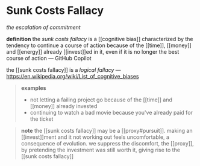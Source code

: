 # Sunk Costs Fallacy

_the escalation of commitment_

**definition** the _sunk costs fallacy_ is a [[cognitive bias]] characterized by the tendency to continue a course of action because of the [[time]], [[money]] and [[energy]] already [[invest]]ed in it, even if it is no longer the best course of action &mdash; GitHub Copilot

the [[sunk costs fallacy]] is a _logical fallacy_ &mdash; <https://en.wikipedia.org/wiki/List_of_cognitive_biases>

> **examples**
>
> - not letting a failing project go because of the [[time]] and [[money]] already invested
> - continuing to watch a bad movie because you've already paid for the ticket

> **note** the [[sunk costs fallacy]] may be a [[proxy#pursuit]]. making an [[invest]]ment and it not working out feels uncomfortable, a consequence of evolution. we suppress the discomfort, the [[proxy]], by pretending the investment was still worth it, giving rise to the [[sunk costs fallacy]]
